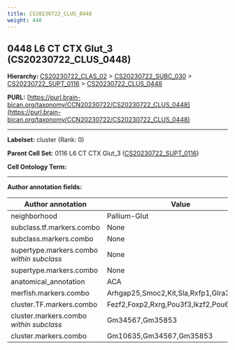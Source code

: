 ```yaml
---
title: CS20230722_CLUS_0448
weight: 448
---
```

## 0448 L6 CT CTX Glut_3 (CS20230722_CLUS_0448)
<b>Hierarchy: </b>
[CS20230722_CLAS_02](../CS20230722_CLAS_02) >
[CS20230722_SUBC_030](../CS20230722_SUBC_030) >
[CS20230722_SUPT_0116](../CS20230722_SUPT_0116) >
[CS20230722_CLUS_0448](../CS20230722_CLUS_0448)

**PURL:** [https://purl.brain-bican.org/taxonomy/CCN20230722/CS20230722_CLUS_0448](https://purl.brain-bican.org/taxonomy/CCN20230722/CS20230722_CLUS_0448)

---


**Labelset:** cluster (Rank: 0)

**Parent Cell Set:** 0116 L6 CT CTX Glut_3 ([CS20230722_SUPT_0116](../CS20230722_SUPT_0116))



**Cell Ontology Term:** 

[MARKER GENES.]: #


---

[TRANSFERRED ANNOTATIONS.]: #


[AUTHOR ANNOTATION FIELDS.]: #


**Author annotation fields:**

| Author annotation | Value |
|-------------------|-------|
|neighborhood|Pallium-Glut|
|subclass.tf.markers.combo|None|
|subclass.markers.combo|None|
|supertype.markers.combo _within subclass_|None|
|supertype.markers.combo|None|
|anatomical_annotation|ACA|
|merfish.markers.combo|Arhgap25,Smoc2,Kit,Sla,Rxfp1,Glra3,Chrm2|
|cluster.TF.markers.combo|Fezf2,Foxp2,Rxrg,Pou3f3,Ikzf2,Pou6f2|
|cluster.markers.combo _within subclass_|Gm34567,Gm35853|
|cluster.markers.combo|Gm10635,Gm34567,Gm35853|
